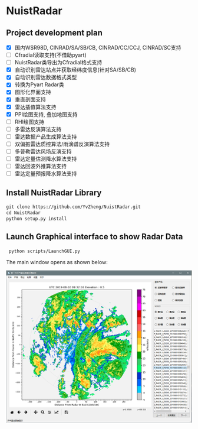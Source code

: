 # NuistRadar 

## Project development plan

- [x] 国内WSR98D, CINRAD/SA/SB/CB, CINRAD/CC/CCJ, CINRAD/SC支持
- [ ] Cfradial读取支持(不借助pyart)
- [ ] NuistRadar类导出为Cfradial格式支持
- [x] 自动识别雷达站点并获取经纬度信息(针对SA/SB/CB)
- [x] 自动识别雷达数据格式类型
- [x] 转换为Pyart Radar类
- [x] 图形化界面支持
- [x] 垂直剖面支持
- [x] 雷达插值算法支持
- [x] PPI绘图支持, 叠加地图支持
- [ ] RHI绘图支持
- [ ] 多雷达反演算法支持
- [ ] 雷达数据产品生成算法支持
- [ ] 双偏振雷达质控算法/雨滴谱反演算法支持
- [ ] 多普勒雷达风场反演支持
- [ ] 雷达定量估测降水算法支持
- [ ] 雷达回波外推算法支持
- [ ] 雷达定量预报降水算法支持

## Install NuistRadar Library

```
git clone https://github.com/YvZheng/NuistRadar.git
cd NuistRadar
python setup.py install    
```

## Launch Graphical interface to show Radar Data

```
 python scripts/LaunchGUI.py
```

The main window opens as shown below:

![avatar](./examples/NuistRadar.png)


